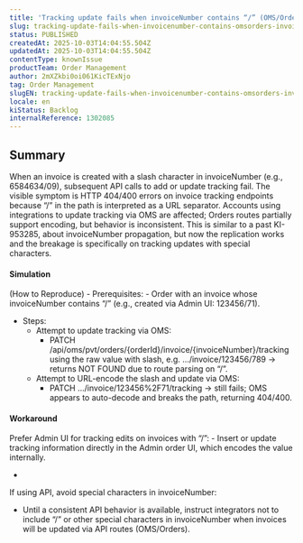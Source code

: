 ```yaml
---
title: 'Tracking update fails when invoiceNumber contains “/” (OMS/Orders invoice routes)'
slug: tracking-update-fails-when-invoicenumber-contains-omsorders-invoice-routes
status: PUBLISHED
createdAt: 2025-10-03T14:04:55.504Z
updatedAt: 2025-10-03T14:04:55.504Z
contentType: knownIssue
productTeam: Order Management
author: 2mXZkbi0oi061KicTExNjo
tag: Order Management
slugEN: tracking-update-fails-when-invoicenumber-contains-omsorders-invoice-routes
locale: en
kiStatus: Backlog
internalReference: 1302085
---
```


## Summary


When an invoice is created with a slash character in invoiceNumber (e.g., 6584634/09), subsequent API calls to add or update tracking fail.
The visible symptom is HTTP 404/400 errors on invoice tracking endpoints because “/” in the path is interpreted as a URL separator.
Accounts using integrations to update tracking via OMS are affected; Orders routes partially support encoding, but behavior is inconsistent. This is similar to a past KI-953285, about invoiceNumber propagation, but now the replication works and the breakage is specifically on tracking updates with special characters.


#### Simulation


(How to Reproduce) - Prerequisites: - Order with an invoice whose invoiceNumber contains “/” (e.g., created via Admin UI: 123456/71).

- Steps:
  - Attempt to update tracking via OMS:
    - PATCH /api/oms/pvt/orders/{orderId}/invoice/{invoiceNumber}/tracking using the raw value with slash, e.g. .../invoice/123456/789 → returns NOT FOUND due to route parsing on “/”.
  - Attempt to URL-encode the slash and update via OMS:
    - PATCH .../invoice/123456%2F71/tracking → still fails; OMS appears to auto-decode and breaks the path, returning 404/400.


#### Workaround


Prefer Admin UI for tracking edits on invoices with “/”: - Insert or update tracking information directly in the Admin order UI, which encodes the value internally.

-

If using API, avoid special characters in invoiceNumber:

  - Until a consistent API behavior is available, instruct integrators not to include “/” or other special characters in invoiceNumber when invoices will be updated via API routes (OMS/Orders).






